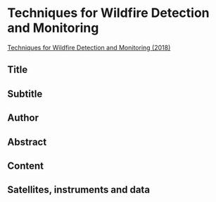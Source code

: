 
# Techniques for Wildfire Detection and Monitoring
 
[Techniques for Wildfire Detection and Monitoring (2018)](https://appliedsciences.nasa.gov/join-mission/training/english/arset-techniques-wildfire-detection-and-monitoring)


## Title

## Subtitle

## Author

## Abstract

## Content

## Satellites, instruments and data

